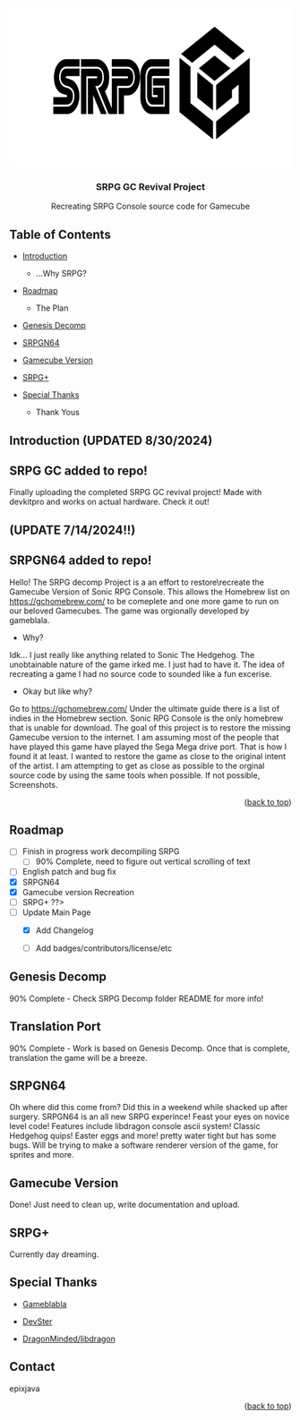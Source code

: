 <a name ="readme-top"></a> 


<br />
<div align="center">
  <a href="https://github.com/epixjava/SRPG-Decomp-Project">
    <img src="resources/SRPGLogo.png" alt="Logo" width="707" height="284">
  </a>

  <h3 align="center">SRPG GC Revival Project</h3>

  <p align="center">
    Recreating SRPG Console source code for Gamecube 
    <br />
</div>


## Table of Contents 

* [Introduction](#introduction)
  * ...Why SRPG?
* [Roadmap](#Roadmap)
  * The Plan
* [Genesis Decomp](#Genesis-Decomp)
  
* [SRPGN64](#SRPGN64)
    
* [Gamecube Version](#Gamecube-Version)
  
* [SRPG+](#SRPG+)
    
* [Special Thanks](#Special-Thanks)
  * Thank Yous

## Introduction (UPDATED 8/30/2024) 

## SRPG GC added to repo! 

Finally uploading the completed SRPG GC revival project! Made with devkitpro and works on actual hardware. Check it out! 

## (UPDATE 7/14/2024!!)

## SRPGN64 added to repo! 

Hello! The SRPG decomp Project is a an effort to restore\recreate the Gamecube Version of Sonic RPG Console. This allows the Homebrew list on <https://gchomebrew.com/> to be comeplete and one more game to run on our beloved Gamecubes. The game was orgionally developed by gameblala.

* Why? 

Idk... I just really like anything related to Sonic The Hedgehog. The unobtainable nature of the game irked me. I just had to have it. The idea of recreating  a game I had no source code to sounded like a fun excerise.  

* Okay but like why? 

Go to <https://gchomebrew.com/> Under the ultimate guide there is a list of indies in the Homebrew section. Sonic RPG Console is the only homebrew that is unable for download. The goal of this project is to restore the missing Gamecube version to the internet. I am assuming most of the people that have played this game have played the Sega Mega drive port. That is how I found it at least. I wanted to restore the game as close to the original intent of the artist. I am attempting to get as close as possible to the orginal source code by using the same tools when possible. If not possible, Screenshots. 

<p align="right">(<a href="#readme-top">back to top</a>)</p>


## Roadmap 

- [ ] Finish in progress work decompiling SRPG
   - [ ] 90% Complete, need to figure out vertical scrolling of text
- [ ] English patch and bug fix
- [x] SRPGN64
- [x] Gamecube version Recreation
- [ ] SRPG+ ??>
- [ ] Update Main Page 
   - [x] Add Changelog 
   - [ ] Add badges/contributors/license/etc



## Genesis Decomp

90% Complete - Check SRPG Decomp folder README for more info!



## Translation Port

90% Complete - Work is based on Genesis Decomp. Once that is complete, translation the game will be a breeze. 




## SRPGN64

Oh where did this come from? Did this in a weekend while shacked up after surgery.  SRPGN64 is an all new SRPG experince! 
Feast your eyes on novice level code! Features include libdragon console ascii system! Classic Hedgehog quips! Easter eggs and more!
pretty water tight but has some bugs. Will be trying to make a software renderer version of the game, for sprites and more. 




## Gamecube Version

Done! Just need to clean up, write documentation and upload. 



## SRPG+ 

Currently day dreaming. 



## Special Thanks 

* [Gameblabla](https://github.com/gameblabla)

* [DevSter](https://devster.monkeeh.com/)

* [DragonMinded/libdragon](https://github.com/DragonMinded/libdragon)



## Contact 

epixjava


<p align="right">(<a href="#readme-top">back to top</a>)</p>


<!-- MARKDOWN LINKS & IMAGES -->
[grrlibimg]: resources/grrlib_logo.png
[srpgimg]: resources/SRPGLogo.png



